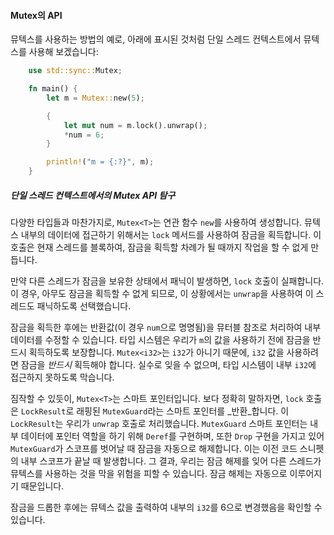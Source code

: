 #### Mutex<T>의 API

뮤텍스를 사용하는 방법의 예로, 아래에 표시된 것처럼 단일 스레드 컨텍스트에서 뮤텍스를 사용해 보겠습니다:

```rust
    use std::sync::Mutex;

    fn main() {
        let m = Mutex::new(5);

        {
            let mut num = m.lock().unwrap();
            *num = 6;
        }

        println!("m = {:?}", m);
    }
```

##### 단일 스레드 컨텍스트에서의 Mutex<T> API 탐구

다양한 타입들과 마찬가지로, `Mutex<T>`는 연관 함수 `new`를 사용하여 생성합니다. 뮤텍스 내부의 데이터에 접근하기 위해서는 `lock` 메서드를 사용하여 잠금을 획득합니다. 이 호출은 현재 스레드를 블록하여, 잠금을 획득할 차례가 될 때까지 작업을 할 수 없게 만듭니다.

만약 다른 스레드가 잠금을 보유한 상태에서 패닉이 발생하면, `lock` 호출이 실패합니다. 이 경우, 아무도 잠금을 획득할 수 없게 되므로, 이 상황에서는 `unwrap`을 사용하여 이 스레드도 패닉하도록 선택했습니다.

잠금을 획득한 후에는 반환값(이 경우 `num`으로 명명됨)을 뮤터블 참조로 처리하여 내부 데이터를 수정할 수 있습니다. 타입 시스템은 우리가 `m`의 값을 사용하기 전에 잠금을 반드시 획득하도록 보장합니다. `Mutex<i32>`는 `i32`가 아니기 때문에, `i32` 값을 사용하려면 잠금을 _반드시_ 획득해야 합니다. 실수로 잊을 수 없으며, 타입 시스템이 내부 `i32`에 접근하지 못하도록 막습니다.

짐작할 수 있듯이, `Mutex<T>`는 스마트 포인터입니다. 보다 정확히 말하자면, `lock` 호출은 `LockResult`로 래핑된 `MutexGuard`라는 스마트 포인터를 _반환_합니다. 이 `LockResult`는 우리가 `unwrap` 호출로 처리했습니다. `MutexGuard` 스마트 포인터는 내부 데이터에 포인터 역할을 하기 위해 `Deref`를 구현하며, 또한 `Drop` 구현을 가지고 있어 `MutexGuard`가 스코프를 벗어날 때 잠금을 자동으로 해제합니다. 이는 이전 코드 스니펫의 내부 스코프가 끝날 때 발생합니다. 그 결과, 우리는 잠금 해제를 잊어 다른 스레드가 뮤텍스를 사용하는 것을 막을 위험을 피할 수 있습니다. 잠금 해제는 자동으로 이루어지기 때문입니다.

잠금을 드롭한 후에는 뮤텍스 값을 출력하여 내부의 `i32`를 6으로 변경했음을 확인할 수 있습니다.